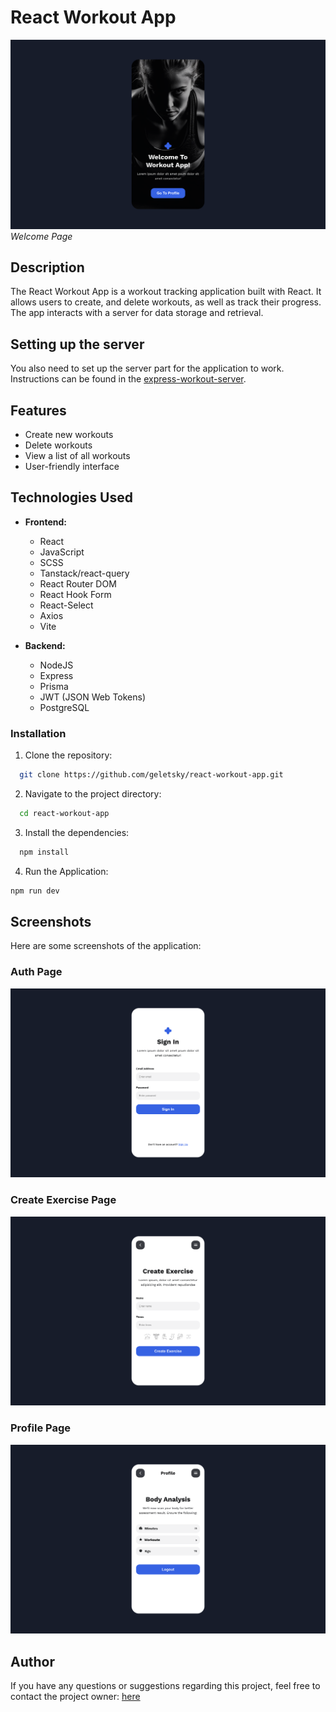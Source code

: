 # React Workout App

![Welcome Page](https://github.com/geletsky/react-workout-app/blob/main/readme/img/01.png?raw=true)
_Welcome Page_

## Description

The React Workout App is a workout tracking application built with React. It allows users to create, and delete workouts, as well as track their progress. The app interacts with a server for data storage and retrieval.

## Setting up the server

You also need to set up the server part for the application to work. Instructions can be found in the [express-workout-server](https://github.com/geletsky/express-workout-server).

## Features

- Create new workouts
- Delete workouts
- View a list of all workouts
- User-friendly interface

## Technologies Used

- **Frontend:**

  - React
  - JavaScript
  - SCSS
  - Tanstack/react-query
  - React Router DOM
  - React Hook Form
  - React-Select
  - Axios
  - Vite

- **Backend:**
  - NodeJS
  - Express
  - Prisma
  - JWT (JSON Web Tokens)
  - PostgreSQL

### Installation

1. Clone the repository:

```bash
  git clone https://github.com/geletsky/react-workout-app.git
```

2. Navigate to the project directory:

```bash
  cd react-workout-app
```

3. Install the dependencies:

```bash
  npm install
```

4. Run the Application:

```bash
npm run dev
```

## Screenshots

Here are some screenshots of the application:

### Auth Page

![Auth Page](https://github.com/geletsky/react-workout-app/blob/main/readme/img/02.png?raw=true)

### Create Exercise Page

![Create Exercise Page](https://github.com/geletsky/react-workout-app/blob/main/readme/img/03.png?raw=true)

### Profile Page

![Profile Page](https://github.com/geletsky/react-workout-app/blob/main/readme/img/04.png?raw=true)

## Author

If you have any questions or suggestions regarding this project, feel free to contact the project owner: [here](https://github.com/geletsky)
